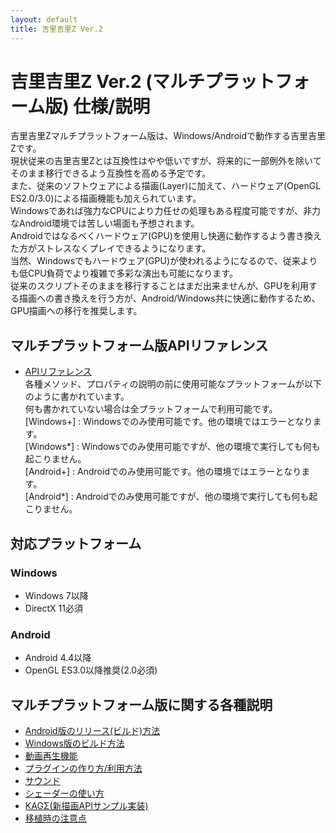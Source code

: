 ```yaml
---
layout: default
title: 吉里吉里Z Ver.2
---
```

# 吉里吉里Z Ver.2 (マルチプラットフォーム版) 仕様/説明
吉里吉里Zマルチプラットフォーム版は、Windows/Androidで動作する吉里吉里Zです。  
現状従来の吉里吉里Zとは互換性はやや低いですが、将来的に一部例外を除いてそのまま移行できるよう互換性を高める予定です。  
また、従来のソフトウェアによる描画(Layer)に加えて、ハードウェア(OpenGL ES2.0/3.0)による描画機能も加えられています。  
Windowsであれば強力なCPUにより力任せの処理もある程度可能ですが、非力なAndroid環境では苦しい場面も予想されます。  
Androidではなるべくハードウェア(GPU)を使用し快適に動作するよう書き換えた方がストレスなくプレイできるようになります。  
当然、Windowsでもハードウェア(GPU)が使われるようになるので、従来よりも低CPU負荷でより複雑で多彩な演出も可能になります。  
従来のスクリプトそのままを移行することはまだ出来ませんが、GPUを利用する描画への書き換えを行う方が、Android/Windows共に快適に動作するため、GPU描画への移行を推奨します。

## マルチプラットフォーム版APIリファレンス
* [APIリファレンス](https://krkrz.github.io/multi_platform_design/apiref/)  
各種メソッド、プロパティの説明の前に使用可能なプラットフォームが以下のように書かれています。  
何も書かれていない場合は全プラットフォームで利用可能です。  
[Windows+] : Windowsでのみ使用可能です。他の環境ではエラーとなります。  
[Windows*] : Windowsでのみ使用可能ですが、他の環境で実行しても何も起こりません。  
[Android+] : Androidでのみ使用可能です。他の環境ではエラーとなります。  
[Android*] : Androidでのみ使用可能ですが、他の環境で実行しても何も起こりません。

## 対応プラットフォーム
### Windows
* Windows 7以降
* DirectX 11必須

### Android
* Android 4.4以降
* OpenGL ES3.0以降推奨(2.0必須)

## マルチプラットフォーム版に関する各種説明

* [Android版のリリース(ビルド)方法](https://krkrz.github.io/multi_platform_design/develop_android.html)
* [Windows版のビルド方法](https://krkrz.github.io/multi_platform_design/build_windows.html)
* [動画再生機能](https://krkrz.github.io/multi_platform_design/video_overlay.html)
* [プラグインの作り方/利用方法](https://krkrz.github.io/android_plugins/)
* [サウンド](https://krkrz.github.io/multi_platform_design/audio.html)
* [シェーダーの使い方](https://krkrz.github.io/multi_platform_design/shader_program.html)
* [KAGΣ(新描画APIサンプル実装)](https://github.com/krkrz/KAGSigma)
* [移植時の注意点](https://krkrz.github.io/multi_platform_design/cautionary_note.html)
